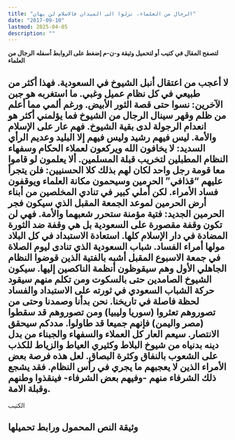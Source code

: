 ```yaml
---
title: "الرجال من العلماء، نزلوا الى الميدان فالاسلام لن يهان"
date: "2017-09-10"
lastmod: 2025-04-05
description: ""
---
```

**لتصفح المقال في كتيب أو لتحميل وثيقة و-ن-م إضغط على الروابط أسفله** **الرجال من العلماء**

## **لا أعجب من اعتقال أنبل الشيوخ في السعودية. فهذا أكثر من طبيعي في كل نظام عميل وغبي. ما استغربه هو جبن الآخرين: نسوا حتى قصة الثور الأبيض. ورغم ألمي مما أعلم من ظلم وقهر سينال الرجال من الشيوخ فما يؤلمني أكثر هو انعدام الرجولة لدى بقية الشيوخ. فهم عار على الإسلام والأمة. ليس فيهم رشيد وليس فيهم إلا البليد وعديم الرأي السديد: لا يخافون الله ويركعون لعملاء الحكام وسفهاء النظام المطبلين لتخريب قبلة المسلمين. ألا يعلمون لو قاموا معا قومة رجل واحد لكان لهم بذلك كلا الحسنيين: فلن يتجرأ عليهم “قذافي” الحرمين وسيحمون مكانة العلماء ويوقفون فساد الأمراء. لكن أملي كبير في تنادي المخلصين من أبناء أرض الحرمين لموعد الجمعة المقبل الذي سيكون فجر الحرمين الجديد: فتية مؤمنة ستحرر شعبهما والأمة. فهي لن تكون وقفة مقصورة على السعودية بل هي وقفة ضد الثورة المضادة في دار الإسلام كلها. استعادة الاستبداد في كل البلاد مولها أمراء الفساد. شباب السعودية الذي تنادى ليوم الصلاة في جمعة الاسبوع المقبل أشبه بالفتية الذين قوضوا النظام الجاهلي الأول وهم سيقوظون أنظمة الناكصين إليها. سيكون الشيوخ الصامدين حتى بالسكوت ومن تكلم منهم سيقود حركة الشباب السعودي في ثورته على الاستبداد والفساد لحظة فاصلة في تاريخنا. نحن بدأنا وصمدنا وحتى من تصوروهم تعثروا (سوريا وليبيا) ومن تصوروهم قد سقطوا (مصر واليمن) فإنهم جميعا قد طاولوا. مددكم سيحقق الانتصار. سيعم العار كل العملاء والسفهاء والجبناء من بدل دينه بدنياه من شيوخ البلاط وكثيري العياط والزياط للكذب على الشعوب بالنفاق وكثرة البصاق. لعل هذه فرصة بعض الأمراء الذين لا يعجبهم ما يجري في رأس النظام. فقد يشجع ذلك الشرفاء منهم -وفيهم بعض الشرفاء- فينقذوا وطنهم وقبلة الامة.**

الكتيب

## وثيقة النص المحمول ورابط تحميلها

###
